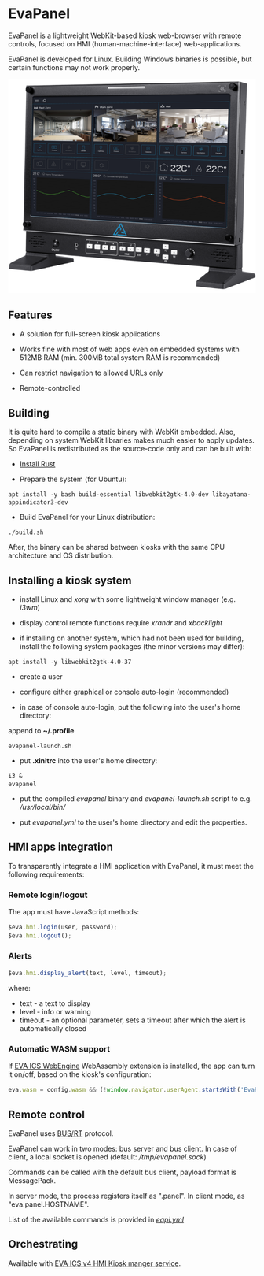 # EvaPanel

EvaPanel is a lightweight WebKit-based kiosk web-browser with remote controls,
focused on HMI (human-machine-interface) web-applications.

EvaPanel is developed for Linux. Building Windows binaries is possible, but
certain functions may not work properly.

![App](app_preview.png?raw=true)

## Features

* A solution for full-screen kiosk applications

* Works fine with most of web apps even on embedded systems with 512MB
  RAM (min. 300MB total system RAM is recommended)

* Can restrict navigation to allowed URLs only

* Remote-controlled

## Building

It is quite hard to compile a static binary with WebKit embedded. Also,
depending on system WebKit libraries makes much easier to apply updates. So
EvaPanel is redistributed as the source-code only and can be built with:

* [Install Rust](https://www.rust-lang.org/tools/install)

* Prepare the system (for Ubuntu):

```
apt install -y bash build-essential libwebkit2gtk-4.0-dev libayatana-appindicator3-dev
```

* Build EvaPanel for your Linux distribution:

```
./build.sh
```

After, the binary can be shared between kiosks with the same CPU architecture
and OS distribution.

## Installing a kiosk system

* install Linux and *xorg* with some lightweight window manager (e.g. *i3wm*)

* display control remote functions require *xrandr* and *xbacklight*

* if installing on another system, which had not been used for building,
  install the following system packages (the minor versions may differ):

```
apt install -y libwebkit2gtk-4.0-37
```

* create a user

* configure either graphical or console auto-login (recommended)

* in case of console auto-login, put the following into the user's home
  directory:

append to **~/.profile**

```
evapanel-launch.sh
```

* put **.xinitrc** into the user's home directory:

```
i3 &
evapanel
```

* put the compiled *evapanel* binary and *evapanel-launch.sh* script to e.g.
  */usr/local/bin/*

* put *evapanel.yml* to the user's home directory and edit the properties.

## HMI apps integration

To transparently integrate a HMI application with EvaPanel, it must meet the
following requirements:

### Remote login/logout

The app must have JavaScript methods:

```javascript
$eva.hmi.login(user, password);
$eva.hmi.logout();
```

### Alerts

```javascript
$eva.hmi.display_alert(text, level, timeout);
```

where:

* text - a text to display
* level - info or warning
* timeout - an optional parameter, sets a timeout after which the alert is
  automatically closed

### Automatic WASM support

If [EVA ICS WebEngine](https://info.bma.ai/en/actual/eva-webengine/index.html)
WebAssembly extension is installed, the app can turn it on/off, based on the
kiosk's configuration:

```javascript
eva.wasm = config.wasm && (!window.navigator.userAgent.startsWith('EvaPanel ') || window.navigator.userAgent.search('/wasm ') > 0);
```

## Remote control

EvaPanel uses [BUS/RT](https://github.com/alttch/busrt) protocol.

EvaPanel can work in two modes: bus server and bus client. In case of client, a
local socket is opened (default: */tmp/evapanel.sock*)

Commands can be called with the default bus client, payload format is
MessagePack.

In server mode, the process registers itself as ".panel". In client mode, as
"eva.panel.HOSTNAME".

List of the available commands is provided in [*eapi.yml*](eapi.yml)

## Orchestrating

Available with [EVA ICS v4 HMI Kiosk manger
service](https://info.bma.ai/en/actual/eva4/svc/eva-kioskman.html).
